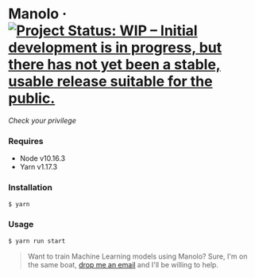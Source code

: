 # Manolo &middot; [![Project Status: WIP – Initial development is in progress, but there has not yet been a stable, usable release suitable for the public.](https://www.repostatus.org/badges/latest/wip.svg)](https://www.repostatus.org/#wip)
*Check your privilege*

### Requires
- Node v10.16.3
- Yarn v1.17.3

### Installation
```sh
$ yarn
```

### Usage
```sh
$ yarn run start
```

>Want to train Machine Learning models using Manolo? Sure, I'm on the same boat, [drop me an email](mailto:lropero@gmail.com) and I'll be willing to help.
